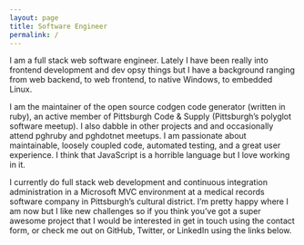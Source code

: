 ```yaml
---
layout: page
title: Software Engineer
permalink: /
---
```


I am a full stack web software engineer. Lately I have been really into frontend development and dev opsy things but I have a background ranging from web backend, to web frontend, to native Windows, to embedded Linux.

I am the maintainer of the open source codgen code generator (written in ruby), an active member of Pittsburgh Code & Supply (Pittsburgh’s polyglot software meetup). I also dabble in other projects and and occasionally attend pghruby and pghdotnet meetups. I am passionate about maintainable, loosely coupled code, automated testing, and a great user experience. I think that JavaScript is a horrible language but I love working in it.

I currently do full stack web development and continuous integration administration in a Microsoft MVC environment at a medical records software company in Pittsburgh’s cultural district. I’m pretty happy where I am now but I like new challenges so if you think you’ve got a super awesome project that I would be interested in get in touch using the contact form, or check me out on GitHub, Twitter, or LinkedIn using the links below.
